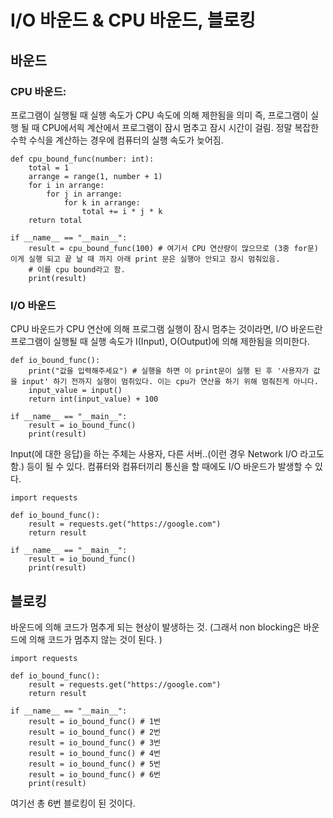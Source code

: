 # I/O 바운드 & CPU 바운드, 블로킹

## 바운드

### CPU 바운드:

프로그램이 실행될 때 실행 속도가 CPU 속도에 의해 제한됨을 의미
즉, 프로그램이 실행 될 때 CPU에서읙 계산에서 프로그램이 잠시 멈추고 잠시 시간이 걸림.
정말 복잡한 수학 수식을 계산하는 경우에 컴퓨터의 실행 속도가 늦어짐.

```
def cpu_bound_func(number: int):
    total = 1
    arrange = range(1, number + 1)
    for i in arrange:
        for j in arrange:
            for k in arrange:
                total += i * j * k
    return total

if __name__ == "__main__":
    result = cpu_bound_func(100) # 여기서 CPU 연산량이 많으므로 (3중 for문) 이게 실행 되고 끝 날 때 까지 아래 print 문은 실행아 안되고 잠시 멈춰있음.
    # 이를 cpu bound라고 함.
    print(result)
```

### I/O 바운드

CPU 바운드가 CPU 연산에 의해 프로그램 실행이 잠시 멈추는 것이라면,
I/O 바운드란 프로그램이 실행될 때 실행 속도가 I(Input), O(Output)에 의해 제한됨을 의미한다.

```
def io_bound_func():
    print("값을 입력해주세요") # 실행을 하면 이 print문이 실행 된 후 '사용자가 값을 input' 하기 전까지 실행이 멈취있다. 이는 cpu가 연산을 하기 위해 멈춰진게 아니다.
    input_value = input()
    return int(input_value) + 100

if __name__ == "__main__":
    result = io_bound_func()
    print(result)
```

Input(에 대한 응답)을 하는 주체는 사용자, 다른 서버..(이런 경우 Network I/O 라고도 함.) 등이 될 수 있다.
컴퓨터와 컴퓨터끼리 통신을 할 때에도 I/O 바운드가 발생할 수 있다.

```
import requests

def io_bound_func():
    result = requests.get("https://google.com")
    return result

if __name__ == "__main__":
    result = io_bound_func()
    print(result)
```

## 블로킹

바운드에 의해 코드가 멈추게 되는 현상이 발생하는 것. (그래서 non blocking은 바운드에 의해 코드가 멈추지 않는 것이 된다. )

```
import requests

def io_bound_func():
    result = requests.get("https://google.com")
    return result

if __name__ == "__main__":
    result = io_bound_func() # 1번
    result = io_bound_func() # 2번
    result = io_bound_func() # 3번
    result = io_bound_func() # 4번
    result = io_bound_func() # 5번
    result = io_bound_func() # 6번
    print(result)
```

여기선 총 6번 블로킹이 된 것이다.
